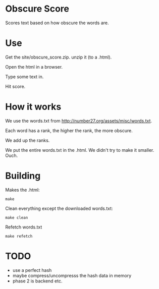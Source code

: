 # Obscure Score

Scores text based on how obscure the words are.

# Use

Get the site/obscure_score.zip. unzip it (to a .html).

Open the html in a browser.

Type some text in.

Hit score.

# How it works

We use the words.txt from http://number27.org/assets/misc/words.txt.

Each word has a rank, the higher the rank, the more obscure.

We add up the ranks.

We put the entire words.txt in the .html. We didn't try to make it smaller. Ouch.

# Building

Makes the .html:

```make```

Clean everything except the downloaded words.txt:

```make clean```

Refetch words.txt

```make refetch```

# TODO

* use a perfect hash
* maybe compress/uncompresss the hash data in memory
* phase 2 is backend etc.
